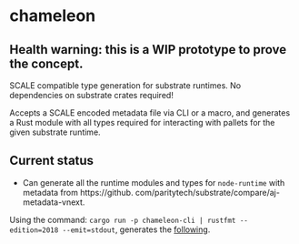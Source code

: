 # chameleon

## Health warning: this is a WIP prototype to prove the concept.

SCALE compatible type generation for substrate runtimes. No dependencies on substrate crates required!

Accepts a SCALE encoded metadata file via CLI or a macro, and generates a Rust module with all types required for
interacting with pallets for the given substrate runtime.

## Current status

- Can generate all the runtime modules and types for `node-runtime` with metadata from https://github.
  com/paritytech/substrate/compare/aj-metadata-vnext.

Using the command: `cargo run -p chameleon-cli | rustfmt --edition=2018 --emit=stdout`, generates the [following](./default_node_runtime_types.rs).
